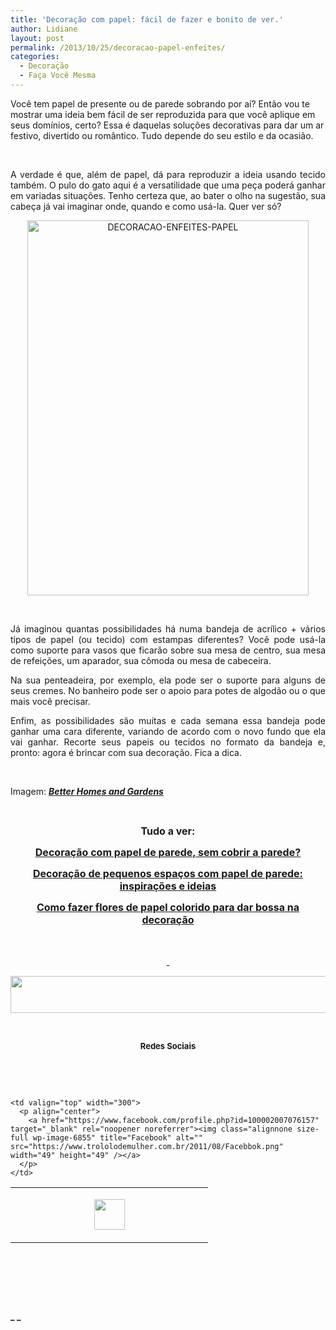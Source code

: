 ```yaml
---
title: 'Decoração com papel: fácil de fazer e bonito de ver.'
author: Lidiane
layout: post
permalink: /2013/10/25/decoracao-papel-enfeites/
categories:
  - Decoração
  - Faça Você Mesma
---
```

Você tem papel de presente ou de parede sobrando por aí? Então vou te mostrar uma ideia bem fácil de ser reproduzida para que você aplique em seus domínios, certo? Essa é daquelas soluções decorativas para dar um ar festivo, divertido ou romântico. Tudo depende do seu estilo e da ocasião.

&nbsp;

<p style="text-align: justify;">
  A verdade é que, além de papel, dá para reproduzir a ideia usando tecido também. O pulo do gato aqui é a versatilidade que uma peça poderá ganhar em variadas situações. Tenho certeza que, ao bater o olho na sugestão, sua cabeça já vai imaginar onde, quando e como usá-la. Quer ver só?
</p>

<!--more-->

<p style="text-align: center;">
  <a href="https://www.trololodemulher.com.br/2013/10/DECORACAO-ENFEITES-PAPEL.jpg"><img class="alignnone size-full wp-image-9833" alt="DECORACAO-ENFEITES-PAPEL" src="https://www.trololodemulher.com.br/2013/10/DECORACAO-ENFEITES-PAPEL.jpg" width="450" height="600" /></a>
</p>

&nbsp;

<p style="text-align: justify;">
  Já imaginou quantas possibilidades há numa bandeja de acrílico + vários tipos de papel (ou tecido) com estampas diferentes? Você pode usá-la como suporte para vasos que ficarão sobre sua mesa de centro, sua mesa de refeições, um aparador, sua cômoda ou mesa de cabeceira.
</p>

<p style="text-align: justify;">
  Na sua penteadeira, por exemplo, ela pode ser o suporte para alguns de seus cremes. No banheiro pode ser o apoio para potes de algodão ou o que mais você precisar.
</p>

<p style="text-align: justify;">
  Enfim, as possibilidades são muitas e cada semana essa bandeja pode ganhar uma cara diferente, variando de acordo com o novo fundo que ela vai ganhar. Recorte seus papeis ou tecidos no formato da bandeja e, pronto: agora é brincar com sua decoração. Fica a dica.
</p>

&nbsp;

Imagem: **_<a href="http://www.bhg.com/" target="_blank" rel="noopener noreferrer">Better Homes and Gardens</a>_**

&nbsp;

<p style="text-align: center;">
  <strong><span style="font-size: medium;">Tudo a ver:</span></strong>
</p>

<p style="text-align: center;">
  <a href="http://www.trololodemulher.com.br/2013/06/19/decoracao-papel-de-parede-3/"><strong><span style="font-size: medium;">Decoração com papel de parede, sem cobrir a parede?</span></strong></a>
</p>

<p style="text-align: center;">
  <a href="http://www.decoracaodacasa.com/decoracao-papel-de-parede-2/" target="_blank" rel="noopener noreferrer"><strong><span style="font-size: medium;">Decoração de pequenos espaços com papel de parede: inspirações e ideias</span></strong></a>
</p>

<p style="text-align: center;">
  <a href="http://www.decoracaodacasa.com/flores-de-papel-decoracao/" target="_blank" rel="noopener noreferrer"><strong><span style="font-size: medium;">Como fazer flores de papel colorido para dar bossa na decoração</span></strong></a>
</p>

&nbsp;

<p align="center">
  <a href="http://www.trololodemulher.com.br/2013/05/20/azeite-saude/"><strong><span style="font-size: large;"> </span></strong></a>
</p>

<p align="center">
  <a href="http://feedburner.google.com/fb/a/mailverify?uri=blogbichafemea&loc=pt_BR" target="_blank" rel="noopener noreferrer"><img class="alignnone size-full wp-image-8451" title="Assine o Bicha Fêmea grátis!" alt="" src="https://www.trololodemulher.com.br/2012/01/rodapé.png" width="600" height="59" /></a>
</p>

&nbsp;

<p align="center">
  <strong><span style="font-size: small;">Redes Sociais</span></strong>
</p>

&nbsp;

&nbsp;

<table width="600" border="0" cellspacing="0" cellpadding="2">
  <tr>
    <td valign="top" width="300">
      <p align="center">
        <a href="https://twitter.com/#%21/bichafemea" target="_blank" rel="noopener noreferrer"><img class="alignnone size-full wp-image-6857" title="Twitter" alt="" src="https://www.trololodemulher.com.br/2011/08/Twitter.png" width="49" height="49" /></a>
      </p>
    </td>
    
    <td valign="top" width="300">
      <p align="center">
        <a href="https://www.facebook.com/profile.php?id=100002007076157" target="_blank" rel="noopener noreferrer"><img class="alignnone size-full wp-image-6855" title="Facebook" alt="" src="https://www.trololodemulher.com.br/2011/08/Facebbok.png" width="49" height="49" /></a>
      </p>
    </td>
  </tr>
</table>

&nbsp;

&nbsp;

&nbsp;

**_ _**